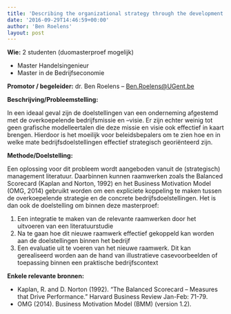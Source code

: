 ```yaml
---
title: 'Describing the organizational strategy through the development of an integrative framework (Jelle Cappelle)'
date: '2016-09-29T14:46:59+00:00'
author: 'Ben Roelens'
layout: post
---
```


**Wie:** 2 studenten (duomasterproef mogelijk)

- Master Handelsingenieur
- Master in de Bedrijfseconomie

**Promotor / begeleider:** dr. Ben Roelens – <Ben.Roelens@UGent.be>

**Beschrijving/Probleemstelling:**

In een ideaal geval zijn de doelstellingen van een onderneming afgestemd met de overkoepelende bedrijfsmissie en –visie. Er zijn echter weinig tot geen grafische modelleertalen die deze missie en visie ook effectief in kaart brengen. Hierdoor is het moeilijk voor beleidsbepalers om te zien hoe en in welke mate bedrijfsdoelstellingen effectief strategisch georiënteerd zijn.

**Methode/Doelstelling:**

Een oplossing voor dit probleem wordt aangeboden vanuit de (strategisch) management literatuur. Daarbinnen kunnen raamwerken zoals the Balanced Scorecard (Kaplan and Norton, 1992) en het Business Motivation Model (OMG, 2014) gebruikt worden om een expliciete koppeling te maken tussen de overkoepelende strategie en de concrete bedrijfsdoelstellingen. Het is dan ook de doelstelling om binnen deze masterproef:

1. Een integratie te maken van de relevante raamwerken door het uitvoeren van een literatuurstudie
2. Na te gaan hoe dit nieuwe raamwerk effectief gekoppeld kan worden aan de doelstellingen binnen het bedrijf
3. Een evaluatie uit te voeren van het nieuwe raamwerk. Dit kan gerealiseerd worden aan de hand van illustratieve casevoorbeelden of toepassing binnen een praktische bedrijfscontext

**Enkele relevante bronnen:**

- Kaplan, R. and D. Norton (1992). “The Balanced Scorecard – Measures that Drive Performance.” Harvard Business Review Jan-Feb: 71-79.
- OMG (2014). Business Motivation Model (BMM) (version 1.2).